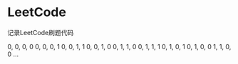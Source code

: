 # LeetCode
记录LeetCode刷题代码

0, 0, 0, 0
0, 0, 0, 1
0, 0, 1, 1
0, 0, 1, 0
0, 1, 1, 0
0, 1, 1, 1
0, 1, 0, 1
0, 1, 0, 0
1, 1, 0, 0
...